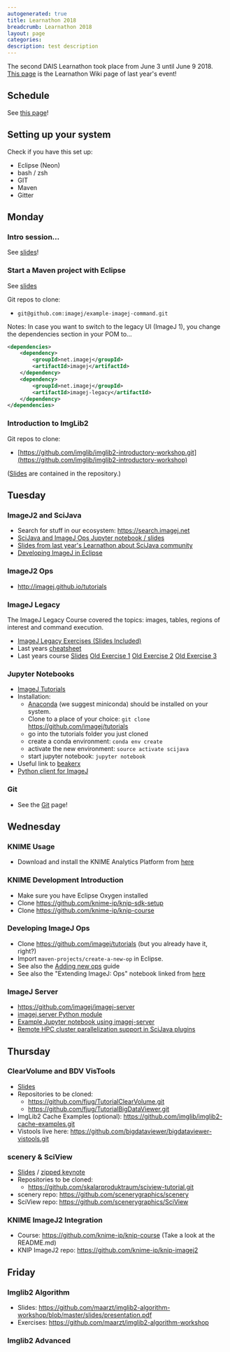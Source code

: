 ```yaml
---
autogenerated: true
title: Learnathon 2018
breadcrumb: Learnathon 2018
layout: page
categories: 
description: test description
---
```


The second DAIS Learnathon took place from June 3 until June 9 2018.  
[This page](https://imagej.net/2017-06-18_-_DAIS_learnathon) is the Learnathon Wiki page of last year's event\!

## Schedule

See [this page](https://indico.mpi-cbg.de/event/50/other-view?view=standard)\!

## Setting up your system

Check if you have this set up:

  - Eclipse (Neon)
  - bash / zsh
  - GIT
  - Maven
  - Gitter

## Monday

### Intro session...

See [slides](https://frauzufall.github.io/imagej-universe-intro/)\!

### Start a Maven project with Eclipse

See [slides](https://github.com/fiji/learnathon-2018/blob/master/Start%20a%20Maven%20Project.pdf)

Git repos to clone:

  - `git@github.com:imagej/example-imagej-command.git`

Notes: In case you want to switch to the legacy UI (ImageJ 1), you change the dependencies section in your POM to...

``` xml
<dependencies>
    <dependency>
        <groupId>net.imagej</groupId>
        <artifactId>imagej</artifactId>
    </dependency>
    <dependency>
        <groupId>net.imagej</groupId>
        <artifactId>imagej-legacy</artifactId>
    </dependency>
</dependencies>
```

### Introduction to ImgLib2

Git repos to clone:

  - [https://github.com/imglib/imglib2-introductory-workshop.git](https://github.com/imglib/imglib2-introductory-workshop)

([Slides](https://github.com/imglib/imglib2-introductory-workshop/blob/master/Introduction-ImgLib2.pdf) are contained in the repository.)

## Tuesday

### ImageJ2 and SciJava

  - Search for stuff in our ecosystem: https://search.imagej.net
  - [SciJava and ImageJ Ops Jupyter notebook / slides](https://github.com/fiji/learnathon-2018/blob/master/SciJava%20and%20ImageJ%20Ops.ipynb)
  - [Slides from last year's Learnathon about SciJava community](http://imagej.github.io/presentations/2017-06-19-dais-learnathon/)
  - [Developing ImageJ in Eclipse](https://imagej.net/Developing_ImageJ_in_Eclipse)

### ImageJ2 Ops

  - http://imagej.github.io/tutorials

### ImageJ Legacy

The ImageJ Legacy Course covered the topics: images, tables, regions of interest and command execution.

  - [ImageJ Legacy Exercises (Slides Included)](https://github.com/maarzt/imagej-legacy-course)
  - Last years [cheatsheet](https://github.com/maarzt/imagej-legacy-course/blob/master/slides/ij_legacy_cheetsheet.pdf)
  - Last years course [Slides](https://github.com/mpicbg-scicomp/ij2course-images/blob/master/slides/ij_legacy.pdf) [Old Exercise 1](https://github.com/mpicbg-scicomp/ij2course-images) [Old Exercise 2](https://github.com/mpicbg-scicomp/ij2course-regions) [Old Exercise 3](https://github.com/mpicbg-scicomp/ij2course-tables)

### Jupyter Notebooks

  - [ImageJ Tutorials](https://github.com/imagej/tutorials)
  - Installation:
      - [Anaconda](https://conda.io/miniconda.html) (we suggest miniconda) should be installed on your system.
      - Clone to a place of your choice: ` git clone  `https://github.com/imagej/tutorials
      - go into the tutorials folder you just cloned
      - create a conda environment: `conda env create`
      - activate the new environment: `source activate scijava`
      - start jupyter notebook: `jupyter notebook`
  - Useful link to [beakerx](https://github.com/twosigma/beakerx)
  - [Python client for ImageJ](https://github.com/imagej/imagej.py)

### Git

  - See the [Git](Git ) page\!

## Wednesday

### KNIME Usage

  - Download and install the KNIME Analytics Platform from [here](https://www.knime.com/downloads/download-knime)

### KNIME Development Introduction

  - Make sure you have Eclipse Oxygen installed
  - Clone https://github.com/knime-ip/knip-sdk-setup
  - Clone https://github.com/knime-ip/knip-course

### Developing ImageJ Ops

  - Clone https://github.com/imagej/tutorials (but you already have it, right?)
  - Import `maven-projects/create-a-new-op` in Eclipse.
  - See also the [Adding new ops](Adding_new_ops ) guide
  - See also the "Extending ImageJ: Ops" notebook linked from [here](http://imagej.github.io/tutorials)

### ImageJ Server

  - https://github.com/imagej/imagej-server
  - [imagej.server Python module](https://github.com/imagej/imagej.py/tree/master/imagej/server)
  - [Example Jupyter notebook using imagej-server](https://github.com/CellProfiler/notebooks/blob/master/cellprofiler_with_imagej_server.ipynb)
  - [Remote HPC cluster parallelization support in SciJava plugins](http://forum.imagej.net/t/remote-hpc-cluster-parallelization-support-in-scijava-plugins/10755)

## Thursday

### ClearVolume and BDV VisTools

  - [Slides](https://github.com/fiji/learnathon-2018/blob/master/Jug_BigDataAnd3dViz.pdf)
  - Repositories to be cloned:
      - https://github.com/fjug/TutorialClearVolume.git
      - https://github.com/fjug/TutorialBigDataViewer.git
  - ImgLib2 Cache Examples (optional): https://github.com/imglib/imglib2-cache-examples.git
  - Vistools live here: https://github.com/bigdataviewer/bigdataviewer-vistools.git

### scenery & SciView

  - [Slides](https://ulrik.is/sharing-a-file-named/dais-learnathon-2018-scenery-sciview.pdf) / [zipped keynote](https://ulrik.is/sharing-a-file-named/dais-learnathon-2018-scenery-sciview.zip)
  - Repositories to be cloned:
      - https://github.com/skalarproduktraum/sciview-tutorial.git
  - scenery repo: https://github.com/scenerygraphics/scenery
  - SciView repo: https://github.com/scenerygraphics/SciView

### KNIME ImageJ2 Integration

  - Course: https://github.com/knime-ip/knip-course (Take a look at the README.md)
  - KNIP ImageJ2 repo: https://github.com/knime-ip/knip-imagej2

## Friday

### Imglib2 Algorithm

  - Slides: https://github.com/maarzt/imglib2-algorithm-workshop/blob/master/slides/presentation.pdf
  - Exercises: https://github.com/maarzt/imglib2-algorithm-workshop

### Imglib2 Advanced
